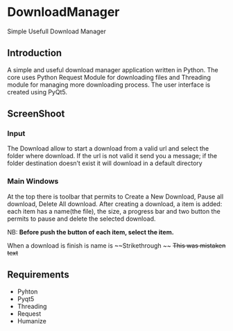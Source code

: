 # DownloadManager
Simple Usefull Download Manager


## Introduction 
A simple and useful download manager application written in Python.
The core uses Python Request Module  for downloading files and Threading module for managing more downloading process.
The user interface is created using PyQt5.


## ScreenShoot

### Input
The Download allow to start a download from a valid url and select the folder where download. If the url is not valid it send you a message; if the folder destination doesn’t exist it will download in a default directory

### Main Windows

At the top there is toolbar that permits to Create a New Download, Pause all download, Delete All download.
After creating a download, a item is added: each item has a name(the file), the size, a progress bar and two button the permits to pause and delete the selected download. 

NB: **Before push the button of each item, select the item.**

When a download is finish is name is ~~Strikethrough ~~	
~~This was mistaken text~~

 

## Requirements
- Pyhton 
- Pyqt5
- Threading
- Request
- Humanize
